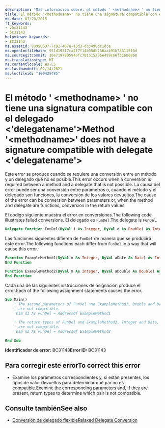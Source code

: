 ```yaml
---
description: "Más información sobre: el método ' <methodname> ' no tiene una firma compatible con el delegado < ' nombredelegado ' >"
title: El método '<methodname>' no tiene una signatura compatible con el delegado <'nombreDelegado'>
ms.date: 07/20/2015
f1_keywords:
- vbc31143
- bc31143
helpviewer_keywords:
- BC31143
ms.assetid: 88990637-7c92-467e-a3d3-db5498dc1dce
ms.openlocfilehash: 951d19317ca4f7f14b05db736aa491b783115f0d
ms.sourcegitcommit: 10e719780594efc781b15295e499c66f316068b8
ms.translationtype: MT
ms.contentlocale: es-ES
ms.lasthandoff: 02/14/2021
ms.locfileid: "100428485"
---
```

# <a name="method-methodname-does-not-have-a-signature-compatible-with-delegate-delegatename"></a><span data-ttu-id="87541-103">El método ' \<methodname> ' no tiene una signatura compatible con el delegado \<'delegatename'></span><span class="sxs-lookup"><span data-stu-id="87541-103">Method '\<methodname>' does not have a signature compatible with delegate \<'delegatename'></span></span>

<span data-ttu-id="87541-104">Este error se produce cuando se requiere una conversión entre un método y un delegado que no es posible.</span><span class="sxs-lookup"><span data-stu-id="87541-104">This error occurs when a conversion is required between a method and a delegate that is not possible.</span></span> <span data-ttu-id="87541-105">La causa del error puede ser una conversión entre parámetros o, cuando el método y el delegado son funciones, la conversión de los valores devueltos.</span><span class="sxs-lookup"><span data-stu-id="87541-105">The cause of the error can be conversion between parameters or, when the method and delegate are functions, conversion in the return values.</span></span>  
  
 <span data-ttu-id="87541-106">El código siguiente muestra el error en conversiones.</span><span class="sxs-lookup"><span data-stu-id="87541-106">The following code illustrates failed conversions.</span></span> <span data-ttu-id="87541-107">El delegado es `FunDel`.</span><span class="sxs-lookup"><span data-stu-id="87541-107">The delegate is `FunDel`.</span></span>  
  
```vb  
Delegate Function FunDel(ByVal i As Integer, ByVal d As Double) As Integer  
```  
  
 <span data-ttu-id="87541-108">Las funciones siguientes difieren de `FunDel` de manera que se producirá este error.</span><span class="sxs-lookup"><span data-stu-id="87541-108">The following functions each differ from `FunDel` in a way that will cause this error.</span></span>  
  
```vb  
Function ExampleMethod1(ByVal m As Integer, ByVal aDate As Date) As Integer  
End Function  
  
Function ExampleMethod2(ByVal m As Integer, ByVal aDouble As Double) As Date  
End Function  
```  
  
 <span data-ttu-id="87541-109">Cada una de las siguientes instrucciones de asignación produce el error.</span><span class="sxs-lookup"><span data-stu-id="87541-109">Each of the following assignment statements causes the error.</span></span>  
  
```vb  
Sub Main()  
    ' The second parameters of FunDel and ExampleMethod1, Double and Date,  
    ' are not compatible.  
    'Dim d1 As FunDel = AddressOf ExampleMethod1  
  
    ' The return types of FunDel and ExampleMethod2, Integer and Date,  
    ' are not compatible.  
    'Dim d2 As FunDel = AddressOf ExampleMethod2  
  
End Sub  
```  
  
 <span data-ttu-id="87541-110">**Identificador de error:** BC31143</span><span class="sxs-lookup"><span data-stu-id="87541-110">**Error ID:** BC31143</span></span>  
  
## <a name="to-correct-this-error"></a><span data-ttu-id="87541-111">Para corregir este error</span><span class="sxs-lookup"><span data-stu-id="87541-111">To correct this error</span></span>  
  
- <span data-ttu-id="87541-112">Examine los parámetros correspondientes y, si están presentes, los tipos de valor devueltos para determinar qué par no es compatible.</span><span class="sxs-lookup"><span data-stu-id="87541-112">Examine the corresponding parameters and, if they are present, return types to determine which pair is not compatible.</span></span>  
  
## <a name="see-also"></a><span data-ttu-id="87541-113">Consulte también</span><span class="sxs-lookup"><span data-stu-id="87541-113">See also</span></span>

- [<span data-ttu-id="87541-114">Conversión de delegado flexible</span><span class="sxs-lookup"><span data-stu-id="87541-114">Relaxed Delegate Conversion</span></span>](../programming-guide/language-features/delegates/relaxed-delegate-conversion.md)
